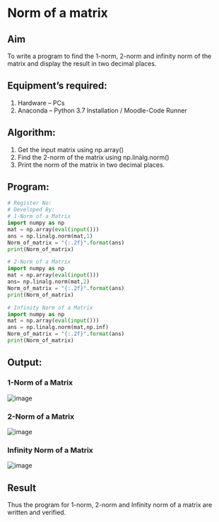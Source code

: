 # Norm of a matrix
## Aim
To write a program to find the 1-norm, 2-norm and infinity norm of the matrix and display the result in two decimal places.
## Equipment’s required:
1.	Hardware – PCs
2.	Anaconda – Python 3.7 Installation / Moodle-Code Runner
## Algorithm:
1. Get the input matrix using np.array()   
2. Find the 2-norm of the matrix using np.linalg.norm()
3. Print the norm of the matrix in two decimal places.
## Program:
```Python
# Register No:
# Developed By:
# 1-Norm of a Matrix
import numpy as np
mat = np.array(eval(input()))
ans = np.linalg.norm(mat,1)
Norm_of_matrix = "{:.2f}".format(ans)
print(Norm_of_matrix)

# 2-Norm of a Matrix
import numpy as np
mat = np.array(eval(input()))
ans= np.linalg.norm(mat,2)
Norm_of_matrix = "{:.2f}".format(ans)
print(Norm_of_matrix)

# Infinity Norm of a Matrix
import numpy as np
mat = np.array(eval(input()))
ans = np.linalg.norm(mat,np.inf)
Norm_of_matrix = "{:.2f}".format(ans)
print(Norm_of_matrix)
```
## Output:
### 1-Norm of a Matrix
![image](https://github.com/mercyarulappan/Norm-of-a-matrix/assets/149233730/63961264-e7f6-4afd-ac8b-8c1041f8e2b4)
### 2-Norm of a Matrix
![image](https://github.com/mercyarulappan/Norm-of-a-matrix/assets/149233730/0d8f44a1-0e9d-4d5e-b7fc-924d26fb5cf6)
### Infinity Norm of a Matrix
![image](https://github.com/mercyarulappan/Norm-of-a-matrix/assets/149233730/5f7adc03-22c0-40e0-a1eb-8719b7bda923)
## Result
Thus the program for 1-norm, 2-norm and Infinity norm of a matrix are written and verified.
